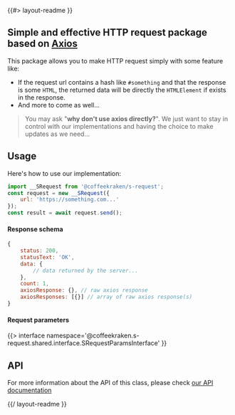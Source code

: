 <!-- 
/**
 * @name            README
 * @namespace       doc
 * @type            Markdown
 * @platform        md
 * @status          stable
 * @menu            Documentation           /doc/readme
 *
 * @see             https://github.com/axios/axios#response-schema
 * @since           2.0.0
 * @author    Olivier Bossel <olivier.bossel@gmail.com> (https://coffeekraken.io)
 */
-->

{{#> layout-readme }}

## Simple and effective HTTP request package based on [Axios](https://github.com/axios/axios#response-schema)

This package allows you to make HTTP request simply with some feature like:

- If the request url contains a hash like `#something` and that the response is some `HTML`, the returned data will be directly the `HTMLElement` if exists in the response.
- And more to come as well...

> You may ask "**why don't use axios directly?**". We just want to stay in control with our implementations and having the choice to make updates as we need...

## Usage

Here's how to use our implementation:

```js
import __SRequest from '@coffeekraken/s-request';
const request = new __SRequest({
    url: 'https://something.com...'
});
const result = await request.send();
```

#### Response schema

```js
{
    status: 200,
    statusText: 'OK',
    data: {
        // data returned by the server...
    },
    count: 1,
    axiosResponse: {}, // raw axios response
    axiosResponses: [{}] // array of raw axios response(s)
}
```

#### Request parameters

{{> interface namespace='@coffeekraken.s-request.shared.interface.SRequestParamsInterface' }}

## API

For more information about the API of this class, please check [our API documentation](/api/@coffeekraken.s-request.node.SRequest)

{{/ layout-readme }}